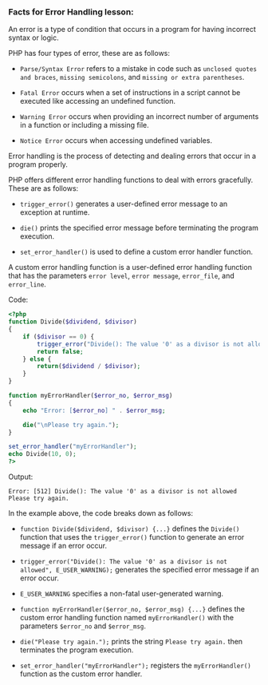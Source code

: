 ### Facts for Error Handling lesson:

An error is a type of condition that occurs in a program for having incorrect syntax or logic. 

PHP has four types of error, these are as follows:

 - `Parse/Syntax Error` refers to a mistake in code such as `unclosed quotes and braces`, `missing semicolons`, and `missing or extra parentheses`. 

 - `Fatal Error` occurs when a set of instructions in a script cannot be executed like accessing an undefined function.

 - `Warning Error` occurs when providing an incorrect number of arguments in a function or including a missing file.

 - `Notice Error` occurs when accessing undefined variables.

Error handling is the process of detecting and dealing errors that occur in a program properly.

PHP offers different error handling functions to deal with errors gracefully. These are as follows:

 - `trigger_error()` generates a user-defined error message to an exception at runtime.

 - `die()` prints the specified error message before terminating the program execution.

 - `set_error_handler()` is used to define a custom error handler function.

A custom error handling function is a user-defined error handling function that has the parameters `error level`, `error message`, `error_file`, and `error_line`.

Code:

```php
<?php
function Divide($dividend, $divisor)
{
    if ($divisor == 0) {
        trigger_error("Divide(): The value '0' as a divisor is not allowed", E_USER_WARNING);
        return false;
    } else {
        return($dividend / $divisor);
    }
}

function myErrorHandler($error_no, $error_msg)
{
    echo "Error: [$error_no] " . $error_msg; 

    die("\nPlease try again."); 
}

set_error_handler("myErrorHandler");
echo Divide(10, 0);
?>
```

Output:

```
Error: [512] Divide(): The value '0' as a divisor is not allowed
Please try again.
```

In the example above, the code breaks down as follows:

 - `function Divide($dividend, $divisor) {...}` defines the `Divide()` function that uses the `trigger_error()` function to generate an error message if an error occur.

 - `trigger_error("Divide(): The value '0' as a divisor is not allowed", E_USER_WARNING);` generates the specified error message if an error occur.

 - `E_USER_WARNING` specifies a non-fatal user-generated warning.

 - `function myErrorHandler($error_no, $error_msg) {...}` defines the custom error handling function named `myErrorHandler()` with the parameters `$error_no` and `$error_msg`.

  - `die("Please try again.");` prints the string `Please try again.` then terminates the program execution.

 - `set_error_handler("myErrorHandler");` registers the `myErrorHandler()` function as the custom error handler.